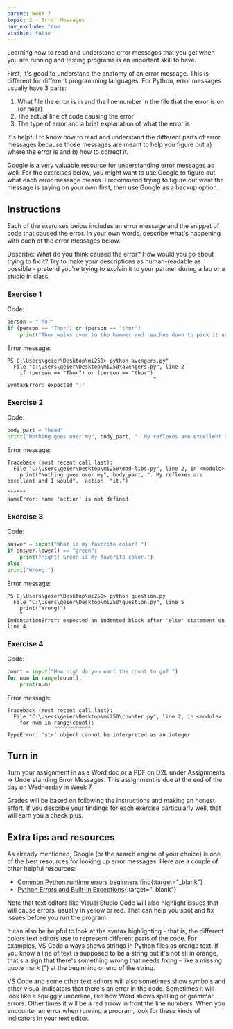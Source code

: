 ```yaml
---
parent: Week 7
topic: 2 - Error Messages
nav_exclude: true
visible: false
---
```


Learning how to read and understand error messages that you get when you are running and testing programs is an important skill to have.

First, it's good to understand the anatomy of an error message. This is different for different programming languages. For Python, error messages usually have 3 parts:

1. What file the error is in and the line number in the file that the error is on (or near)
2. The actual line of code causing the error
3. The type of error and a brief explanation of what the error is

It's helpful to know how to read and understand the different parts of error messages because those messages are meant to help you figure out a) where the error is and b) how to correct it.

Google is a very valuable resource for understanding error messages as well. For the exercises below, you might want to use Google to figure out what each error message means. I recommend trying to figure out what the message is saying on your own first, then use Google as a backup option.

## Instructions

Each of the exercises below includes an error message and the snippet of code that caused the error. In your own words, describe what's happening with each of the error messages below. 

Describe: What do you think caused the error? How would you go about trying to fix it? Try to make your descriptions as human-readable as possible - pretend you're trying to explain it to your partner during a lab or a studio in class. 

### Exercise 1

Code:
```python
person = "Thor"
if (person == "Thor") or (person == "thor")
    print("Thor walks over to the hammer and reaches down to pick it up.")
```

Error message:
```
PS C:\Users\geier\Desktop\mi250> python avengers.py"
  File "c:\Users\geier\Desktop\mi250\avengers.py", line 2
    if (person == "Thor") or (person == "thor")
                                               ^
SyntaxError: expected ':'
```

### Exercise 2

Code:
```python
body_part = "head"
print("Nothing goes over my", body_part, ". My reflexes are excellent and I would",  action, "it.")
```

Error message:
```
Traceback (most recent call last):
  File "C:\Users\geier\Desktop\mi250\mad-libs.py", line 2, in <module>
    print("Nothing goes over my", body_part, ". My reflexes are excellent and I would",  action, "it.")
                                                                                         ^^^^^^
NameError: name 'action' is not defined
```

### Exercise 3

Code:
```python
answer = input("What is my favorite color? ")
if answer.lower() == "green":
    print("Right! Green is my favorite color.")
else:
print("Wrong!")
```

Error message:
```
PS C:\Users\geier\Desktop\mi250> python question.py
  File "C:\Users\geier\Desktop\mi250\question.py", line 5
    print("Wrong!")
    ^
IndentationError: expected an indented block after 'else' statement on line 4
```

### Exercise 4

Code:
```python
count = input("How high do you want the count to go? ")
for num in range(count):
    print(num)
```

Error message:
```
Traceback (most recent call last):
  File "C:\Users\geier\Desktop\mi250\counter.py", line 2, in <module>
    for num in range(count):
               ^^^^^^^^^^^^
TypeError: 'str' object cannot be interpreted as an integer
```

## Turn in

Turn your assignment in as a Word doc or a PDF on D2L under Assignments -> Understanding Error Messages. This assignment is due at the end of the day on Wednesday in Week 7.

Grades will be based on following the instructions and making an honest effort. If you describe your findings for each exercise particularly well, that will earn you a check plus.

## Extra tips and resources

As already mentioned, Google (or the search engine of your choice) is one of the best resources for looking up error messages. Here are a couple of other helpful resources:

* [Common Python runtime errors beginners find](https://inventwithpython.com/blog/2012/07/09/16-common-python-runtime-errors-beginners-find/){:target="_blank"}
* [Python Errors and Built-in Exceptions](https://www.toppr.com/guides/python-guide/tutorials/python-files/python-errors-and-built-in-exceptions/){:target="_blank"}

Note that text editors like Visual Studio Code will also highlight issues that will cause errors, usually in yellow or red. That can help you spot and fix issues before you run the program.

It can also be helpful to look at the syntax highlighting - that is, the different colors text editors use to represent different parts of the code. For examples, VS Code always shows strings in Python files as orange text. If you know a line of text is supposed to be a string but it's not all in orange, that's a sign that there's something wrong that needs fixing - like a missing quote mark (") at the beginning or end of the string.

VS Code and some other text editors will also sometimes show symbols and other visual indicators that there's an error in the code. Sometimes it will look like a squiggly underline, like how Word shows spelling or grammar errors. Other times it will be a red arrow in front the line numbers. When you encounter an error when running a program, look for these kinds of indicators in your text editor.